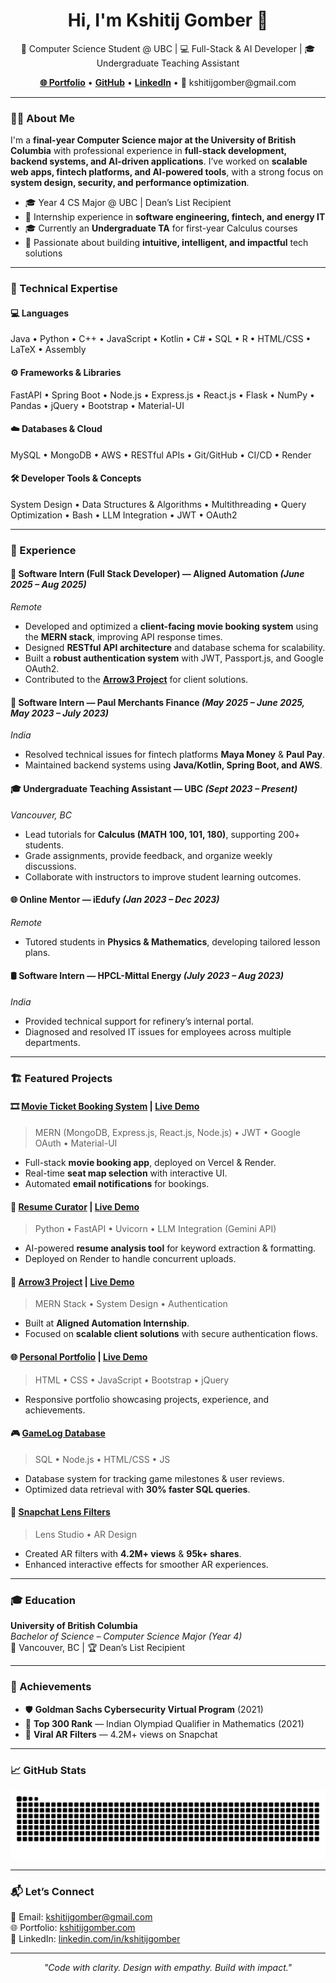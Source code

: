 <h1 align="center">Hi, I'm Kshitij Gomber 👋</h1>
<p align="center">
  🌟 Computer Science Student @ UBC | 💻 Full-Stack & AI Developer | 🎓 Undergraduate Teaching Assistant  
</p>

<p align="center">
  <a href="https://kshitijgomber.com"><strong>🌐 Portfolio</strong></a> •
  <a href="https://github.com/KshitijGomber"><strong>GitHub</strong></a> •
  <a href="https://linkedin.com/in/kshitijgomber"><strong>LinkedIn</strong></a> •
  📧 kshitijgomber@gmail.com
</p>

---

### 👨‍💻 About Me

I'm a **final-year Computer Science major at the University of British Columbia** with professional experience in **full-stack development, backend systems, and AI-driven applications**. I’ve worked on **scalable web apps, fintech platforms, and AI-powered tools**, with a strong focus on **system design, security, and performance optimization**.  

- 🎓 Year 4 CS Major @ UBC | Dean’s List Recipient  
- 💼 Internship experience in **software engineering, fintech, and energy IT**  
- 🎓 Currently an **Undergraduate TA** for first-year Calculus courses  
- 🚀 Passionate about building **intuitive, intelligent, and impactful** tech solutions  

---

### 🧠 Technical Expertise

#### 💻 Languages
Java • Python • C++ • JavaScript • Kotlin • C# • SQL • R • HTML/CSS • LaTeX • Assembly  

#### ⚙️ Frameworks & Libraries
FastAPI • Spring Boot • Node.js • Express.js • React.js • Flask • NumPy • Pandas • jQuery • Bootstrap • Material-UI  

#### ☁️ Databases & Cloud
MySQL • MongoDB • AWS • RESTful APIs • Git/GitHub • CI/CD • Render  

#### 🛠️ Developer Tools & Concepts
System Design • Data Structures & Algorithms • Multithreading • Query Optimization • Bash • LLM Integration • JWT • OAuth2  

---

### 💼 Experience

#### 🚀 **Software Intern (Full Stack Developer)** — Aligned Automation *(June 2025 – Aug 2025)*  
_Remote_  
- Developed and optimized a **client-facing movie booking system** using the **MERN stack**, improving API response times.  
- Designed **RESTful API architecture** and database schema for scalability.  
- Built a **robust authentication system** with JWT, Passport.js, and Google OAuth2.  
- Contributed to the **[Arrow3 Project](https://github.com/KshitijGomber/arrow3)** for client solutions.  

#### 🏦 **Software Intern** — Paul Merchants Finance *(May 2025 – June 2025, May 2023 – July 2023)*  
_India_  
- Resolved technical issues for fintech platforms **Maya Money** & **Paul Pay**.  
- Maintained backend systems using **Java/Kotlin, Spring Boot, and AWS**.  

#### 🎓 **Undergraduate Teaching Assistant** — UBC *(Sept 2023 – Present)*  
_Vancouver, BC_  
- Lead tutorials for **Calculus (MATH 100, 101, 180)**, supporting 200+ students.  
- Grade assignments, provide feedback, and organize weekly discussions.  
- Collaborate with instructors to improve student learning outcomes.  

#### 🌐 **Online Mentor** — iEdufy *(Jan 2023 – Dec 2023)*  
_Remote_  
- Tutored students in **Physics & Mathematics**, developing tailored lesson plans.  

#### 🛢️ **Software Intern** — HPCL-Mittal Energy *(July 2023 – Aug 2023)*  
_India_  
- Provided technical support for refinery’s internal portal.  
- Diagnosed and resolved IT issues for employees across multiple departments.  

---

### 🏗️ Featured Projects

#### 🎞️ [Movie Ticket Booking System](https://github.com/KshitijGomber/MovieTicketBookingSystem) | [Live Demo](https://movie-ticket-booking-system-two.vercel.app)  
> MERN (MongoDB, Express.js, React.js, Node.js) • JWT • Google OAuth • Material-UI  
- Full-stack **movie booking app**, deployed on Vercel & Render.  
- Real-time **seat map selection** with interactive UI.  
- Automated **email notifications** for bookings.  

#### 📄 [Resume Curator](https://github.com/KshitijGomber/Resume-Curator) | [Live Demo](https://resume-curator.vercel.app)  
> Python • FastAPI • Uvicorn • LLM Integration (Gemini API)  
- AI-powered **resume analysis tool** for keyword extraction & formatting.  
- Deployed on Render to handle concurrent uploads.  

#### 🎯 [Arrow3 Project](https://github.com/KshitijGomber/arrow3)  | [Live Demo](https://arrow3.vercel.app)  
> MERN Stack • System Design • Authentication  
- Built at **Aligned Automation Internship**.  
- Focused on **scalable client solutions** with secure authentication flows.  

#### 🌐 [Personal Portfolio](https://github.com/KshitijGomber/personal-portfolio) | [Live Demo](https://kshitijgomber.com)  
> HTML • CSS • JavaScript • Bootstrap • jQuery  
- Responsive portfolio showcasing projects, experience, and achievements.  

#### 🎮 [GameLog Database](https://github.com/KshitijGomber/DatabaseProject)  
> SQL • Node.js • HTML/CSS • JS  
- Database system for tracking game milestones & user reviews.  
- Optimized data retrieval with **30% faster SQL queries**.  

#### 🤳 [Snapchat Lens Filters](https://github.com/KshitijGomber)  
> Lens Studio • AR Design  
- Created AR filters with **4.2M+ views** & **95k+ shares**.  
- Enhanced interactive effects for smoother AR experiences.  

---

### 🎓 Education

**University of British Columbia**  
_Bachelor of Science – Computer Science Major (Year 4)_  
📍 Vancouver, BC | 🏆 Dean’s List Recipient  

---

### 🏅 Achievements

- 🛡️ **Goldman Sachs Cybersecurity Virtual Program** (2021)  
- 🧠 **Top 300 Rank** — Indian Olympiad Qualifier in Mathematics (2021)  
- 🌟 **Viral AR Filters** — 4.2M+ views on Snapchat  

---

### 📈 GitHub Stats

<picture>
  <source media="(prefers-color-scheme: dark)" srcset="https://raw.githubusercontent.com/KshitijGomber/KshitijGomber/output/github-contribution-grid-snake-dark.svg" />
  <source media="(prefers-color-scheme: light)" srcset="https://raw.githubusercontent.com/KshitijGomber/KshitijGomber/output/github-contribution-grid-snake.svg" />
  <img alt="github-snake" src="https://raw.githubusercontent.com/KshitijGomber/KshitijGomber/output/github-contribution-grid-snake.svg" />
</picture>

---

### 📬 Let’s Connect

💌 Email: [kshitijgomber@gmail.com](mailto:kshitijgomber@gmail.com)  
🌐 Portfolio: [kshitijgomber.com](https://kshitijgomber.com)  
🔗 LinkedIn: [linkedin.com/in/kshitijgomber](https://linkedin.com/in/kshitijgomber)  

---

<p align="center">
  <i>"Code with clarity. Design with empathy. Build with impact."</i>
</p>

